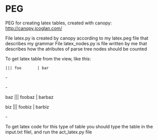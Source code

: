 # PEG
PEG for creating latex tables, created with canopy: http://canopy.jcoglan.com/

File latex.py is created by canopy according to my latex.peg file that describes my grammar
File latex_nodes.py is file written by me that describes how the atributes of parse tree nodes should be counted

To get latex table from the view, like this:


    ||| foo       | bar

\-

\-

baz ||| foobaz | barbaz

biz  ||| foobiz   | barbiz

\-

To get latex code for this type of table you should type the table in the input.txt filel, and run the act_latex.py file
